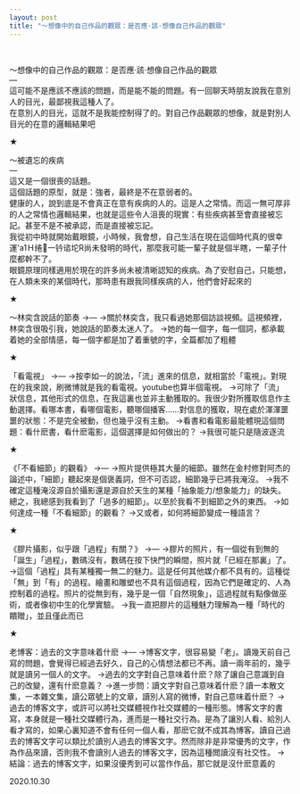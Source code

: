 ```yaml
---
layout: post
title: "～想像中的自己作品的觀眾：是否應·該·想像自己作品的觀眾"
---
```


  
&nbsp;
&nbsp;


～想像中的自己作品的觀眾：是否應·該·想像自己作品的觀眾
<br>—
<br>這可能不是應該不應該的問題，而是能不能的問題。有一回聊天時朋友說我在意別人的目光，最鄙視我這種人了。
<br>在意別人的目光，這就不是我能控制得了的。對自己作品觀眾的想像，就是對別人目光的在意的邏輯結果吧

★

～被遺忘的疾病
<br>—
<br>這又是一個很喪的話題。
<br>這個話題的原型，就是：強者，最終是不在意弱者的。
<br>健康的人，說到底是不會真正在意有疾病的人的。這是人之常情。而這一無可厚非的人之常情也邏輯結果，也就是這些令人沮喪的現實：有些疾病甚至會直接被忘記。甚至不是不被承認，而是直接被忘記。
<br>我從初中時就開始戴眼鏡，小時候，我會想，自己生活在現在這個時代真的很幸運'a1Ｈ绻一钤谘坨R尚未發明的時代，那麼我可能一輩子就是個半瞎，一輩子什麼都幹不了。
<br>眼鏡原理同樣適用於現在的許多尚未被清晰認知的疾病。為了安慰自己，只能想，在人類未來的某個時代，那時患有跟我同樣疾病的人，他們會好起來的

★

～林奕含說話的節奏
→—
→關於林奕含，我只看過她那個訪談視頻。這視頻裡，林奕含很吸引我，她說話的節奏太迷人了。
→她的每一個字，每一個詞，都承載着她的全部情感，每一個字都是加了着重號的字，全篇都加了粗體

★

「看電視」
→—
→按李如一的說法，「流」進來的信息，就相當於「電視」。對現在的我來說，刷微博就是我的看電視。youtube也算半個電視。
→可除了「流」狀信息，其他形式的信息，在我這裏也並非主動獲取的。我很少對所獲取信息作主動選擇。看哪本書，看哪個電影，聽哪個播客……對信息的獲取，現在處於渾渾噩噩的狀態：不是完全被動，但也幾乎沒有主動。
→看書和看電影最能體現這個問題：看什麽書，看什麽電影，這個選擇是如何做出的？
→我很可能只是隨波逐流

★

《「不看細節」的觀看》
→—
→照片提供極其大量的細節。雖然在金村修對阿杰的論述中，「細節」聽起來是個褒義詞，但不可否認，細節幾乎已將我淹沒。
→我不確定這種淹沒源自於攝影還是源自於天生的某種「抽象能力/想象能力」的缺失。總之，我總感到我看到了「過多的細節」。以至於我看不到細節之外的東西。
→如何達成一種「不看細節」的觀看？
→又或者，如何將細節變成一種語言？

★

《膠片攝影，似乎跟「過程」有關？》
→—
→膠片的照片，有一個從有到無的「誕生」「過程」，數碼沒有，數碼在按下快門的瞬間，照片就「已經在那裏」了。
→這個「過程」具有某種獨一無二的魅力。這是任何其他媒介都不具有的。這種從「無」到「有」的過程。繪畫和雕塑也不具有這個過程，因為它們是確定的、人為控制着的過程。照片的從無到有，幾乎是一個「自然現象」，這過程就有點像做巫術，或者像初中生的化學實驗。
→我一直把膠片的這種魅力理解為一種「時代的饋贈」，並且僅此而已

★

老博客：過去的文字意味着什麽
→—
→博客文字，很容易變「老」。讀幾天前自己寫的問題，會覺得已經過去好久，自己的心情想法都已不再。讀一兩年前的，幾乎就是讀另一個人的文字。
→過去的文字對自己意味着什麽？除了讓自己意識到自己的改變，還有什麽意義？
→進一步問：讀文字對自己意味着什麽？讀一本散文集，一本雜文集，讀公眾號上的文章，讀別人寫的微博，對自己意味着什麽？
→過去的博客文字，或許可以將社交媒體視作社交媒體的一種形態。博客文字的書寫，本身就是一種社交媒體行為，進而是一種社交行為。是為了讓別人看、給別人看才寫的，如果心裏知道不會有任何一個人看，那麽它就不成其為博客。讀自己過去的博客文字可以類比於讀別人過去的博客文字。然而除非是非常優秀的文字，作為作品來讀，否則我不會讀別人過去的博客文字，因為這種閲讀沒有社交性。
→結論：過去的博客文字，如果沒優秀到可以當作作品，那它就是沒什麽意義的

2020.10.30


